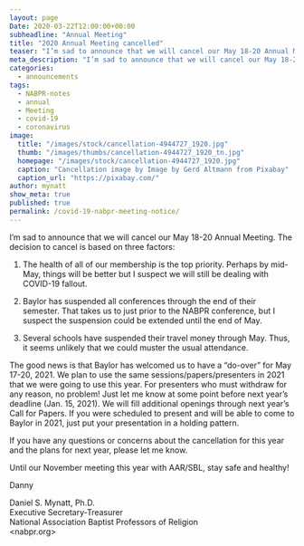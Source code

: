 ```yaml
---
layout: page
Date: 2020-03-22T12:00:00+00:00
subheadline: "Annual Meeting"
title: "2020 Annual Meeting cancelled"
teaser: "I’m sad to announce that we will cancel our May 18-20 Annual Meeting."
meta_description: "I’m sad to announce that we will cancel our May 18-20 Annual Meeting."
categories:
  - announcements
tags:
  - NABPR-notes
  - annual
  - Meeting
  - covid-19
  - coronavirus
image:
  title: "/images/stock/cancellation-4944727_1920.jpg"
  thumb: "/images/thumbs/cancellation-4944727_1920_tn.jpg"
  homepage: "/images/stock/cancellation-4944727_1920.jpg"
  caption: "Cancellation image by Image by Gerd Altmann from Pixabay"
  caption_url: "https://pixabay.com/"
author: mynatt
show_meta: true
published: true
permalink: /covid-19-nabpr-meeting-notice/
---
```

I’m sad to announce that we will cancel our May 18-20 Annual Meeting.  The decision to cancel is based on three factors:

1. The health of all of our membership is the top priority.  Perhaps by mid-May, things will be better but I suspect we will still be dealing with COVID-19 fallout.

2. Baylor has suspended all conferences through the end of their semester.  That takes us to just prior to the NABPR conference, but I suspect the suspension could be extended until the end of May.

3. Several schools have suspended their travel money through May.  Thus, it seems unlikely that we could muster the usual attendance.

The good news is that Baylor has welcomed us to have a “do-over” for May 17-20, 2021.   We plan to use the same sessions/papers/presenters in 2021 that we were going to use this year.  For presenters who must withdraw for any reason, no problem!  Just let me know at some point before next year’s deadline (Jan. 15, 2021).  We will fill additional openings through next year’s Call for Papers.  If you were scheduled to present and will be able to come to Baylor in 2021, just put your presentation in a holding pattern.

If you have any questions or concerns about the cancellation for this year and the plans for next year, please let me know.

Until our November meeting this year with AAR/SBL, stay safe and healthy!

Danny

Daniel S. Mynatt, Ph.D.  
Executive Secretary-Treasurer  
National Association Baptist Professors of Religion  
<nabpr.org>
